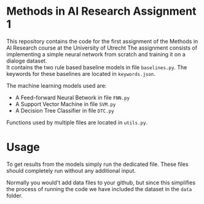 # Methods in AI Research Assignment 1
This repository contains the code for the first assignment of the Methods in AI Research course at the University of Utrecht The assignment consists of implementing a simple neural network from scratch and training it on a dialoge dataset.\
It contains the two rule based baseline models in file `baselines.py`.
The keywords for these baselines are located in `keywords.json`.

The machine learning models used are:
- A Feed-forward Neural Betwork in file `FNN.py`
- A Support Vector Machine in file `SVM.py`
- A Decision Tree Classifier in file `DTC.py`

Functions used by multiple files are located in `utils.py`.

# Usage
To get results from the models simply run the dedicated file.
These files should completely run without any additional input.

Normally you would't add data files to your github, but since this simplifies the process of running the code we have included the dataset in the `data` folder.